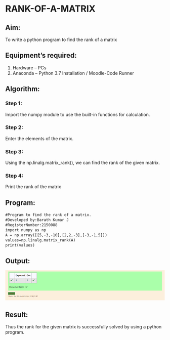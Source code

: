 # RANK-OF-A-MATRIX
## Aim:
To write a python program to find the rank of a matrix
## Equipment’s required:
1. 	Hardware – PCs
2. 	Anaconda – Python 3.7 Installation / Moodle-Code Runner
## Algorithm:
### Step 1:
Import the numpy module to use the built-in functions for calculation.
### Step 2: 
Enter the elements of the matrix.
### Step 3: 
Using the np.linalg.matrix_rank(), we can find the rank of the given matrix.
### Step 4: 
Print the rank of the matrix
## Program:
~~~
#Program to find the rank of a matrix.
#Developed by:Barath Kumar J
#RegisterNumber:2150088
import numpy as np
A = np.array([[5,-3,-10],[2,2,-3],[-3,-1,5]])
values=np.linalg.matrix_rank(A)
print(values)
~~~
## Output:
![output](1.PNG)
## Result:
Thus the rank for the given matrix is successfully solved by  using a python program.


